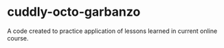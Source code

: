 # cuddly-octo-garbanzo
A code created to practice application of lessons learned in current online course.
